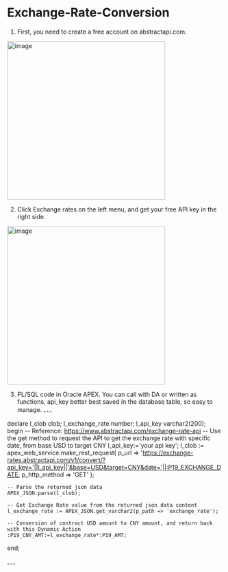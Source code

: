 # Exchange-Rate-Conversion

1. First, you need to create a free account on abstractapi.com.

<img width="369" alt="image" src="https://user-images.githubusercontent.com/33503189/172073654-cf5d4f55-b614-4676-874d-6624d88fd7bf.png">

2. Click Exchange rates on the left menu, and get your free API key in the right side.

<img width="369" alt="image" src="https://user-images.githubusercontent.com/33503189/172073659-8f2df6c5-b307-4b9c-8492-5a30fb0f8912.png">

3. PL/SQL code in Oracle APEX. You can call with DA or written as functions, api_key better best saved in the database table, so easy to manage.
、、、

declare
    l_clob           clob;
    l_exchange_rate  number;
    l_api_key        varchar2(200);
begin
    -- Reference: https://www.abstractapi.com/exchange-rate-api
    -- Use the get method to request the API to get the exchange rate with specific date, from base USD to target CNY
    l_api_key:='your api key';
    l_clob := apex_web_service.make_rest_request(
        p_url => 'https://exchange-rates.abstractapi.com/v1/convert/?api_key='||l_api_key||'&base=USD&target=CNY&date='||:P19_EXCHANGE_DATE,
        p_http_method => 'GET' );

    -- Parse the returned json data
    APEX_JSON.parse(l_clob);  

    -- Get Exchange Rate value from the returned json data content
    l_exchange_rate := APEX_JSON.get_varchar2(p_path => 'exchange_rate');

    -- Conversion of contract USD amount to CNY amount, and return back with this Dynamic Action 
    :P19_CNY_AMT:=l_exchange_rate*:P19_AMT;
end;

、、、
